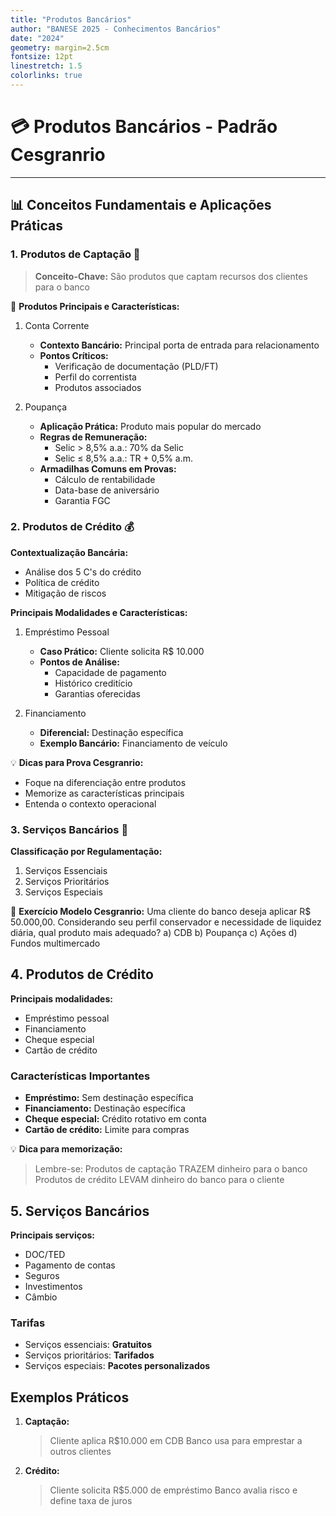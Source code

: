 ```yaml
---
title: "Produtos Bancários"
author: "BANESE 2025 - Conhecimentos Bancários"
date: "2024"
geometry: margin=2.5cm
fontsize: 12pt
linestretch: 1.5
colorlinks: true
---
```


# 💳 Produtos Bancários - Padrão Cesgranrio

---

## 📊 Conceitos Fundamentais e Aplicações Práticas

### 1. Produtos de Captação 🏦

> **Conceito-Chave:** São produtos que captam recursos dos clientes para o banco

📌 **Produtos Principais e Características:**

1. Conta Corrente
   - **Contexto Bancário:** Principal porta de entrada para relacionamento
   - **Pontos Críticos:**
     * Verificação de documentação (PLD/FT)
     * Perfil do correntista
     * Produtos associados

2. Poupança
   - **Aplicação Prática:** Produto mais popular do mercado
   - **Regras de Remuneração:**
     * Selic > 8,5% a.a.: 70% da Selic
     * Selic ≤ 8,5% a.a.: TR + 0,5% a.m.
   - **Armadilhas Comuns em Provas:**
     * Cálculo de rentabilidade
     * Data-base de aniversário
     * Garantia FGC

### 2. Produtos de Crédito 💰

**Contextualização Bancária:**
- Análise dos 5 C's do crédito
- Política de crédito
- Mitigação de riscos

**Principais Modalidades e Características:**

1. Empréstimo Pessoal
   - **Caso Prático:** Cliente solicita R$ 10.000
   - **Pontos de Análise:**
     * Capacidade de pagamento
     * Histórico creditício
     * Garantias oferecidas

2. Financiamento
   - **Diferencial:** Destinação específica
   - **Exemplo Bancário:** Financiamento de veículo
   
💡 **Dicas para Prova Cesgranrio:**
- Foque na diferenciação entre produtos
- Memorize as características principais
- Entenda o contexto operacional

### 3. Serviços Bancários 👥

**Classificação por Regulamentação:**
1. Serviços Essenciais
2. Serviços Prioritários
3. Serviços Especiais

🎯 **Exercício Modelo Cesgranrio:**
Uma cliente do banco deseja aplicar R$ 50.000,00. Considerando seu perfil conservador e necessidade de liquidez diária, qual produto mais adequado?
a) CDB
b) Poupança
c) Ações
d) Fundos multimercado

## 4. Produtos de Crédito

**Principais modalidades:**
- Empréstimo pessoal
- Financiamento
- Cheque especial
- Cartão de crédito

### Características Importantes
- **Empréstimo:** Sem destinação específica
- **Financiamento:** Destinação específica
- **Cheque especial:** Crédito rotativo em conta
- **Cartão de crédito:** Limite para compras

💡 **Dica para memorização:**
> Lembre-se: Produtos de captação TRAZEM dinheiro para o banco
> Produtos de crédito LEVAM dinheiro do banco para o cliente

## 5. Serviços Bancários

**Principais serviços:**
- DOC/TED
- Pagamento de contas
- Seguros
- Investimentos
- Câmbio

### Tarifas
- Serviços essenciais: **Gratuitos**
- Serviços prioritários: **Tarifados**
- Serviços especiais: **Pacotes personalizados**

## Exemplos Práticos

1. **Captação:**
   > Cliente aplica R$10.000 em CDB
   > Banco usa para emprestar a outros clientes

2. **Crédito:**
   > Cliente solicita R$5.000 de empréstimo
   > Banco avalia risco e define taxa de juros